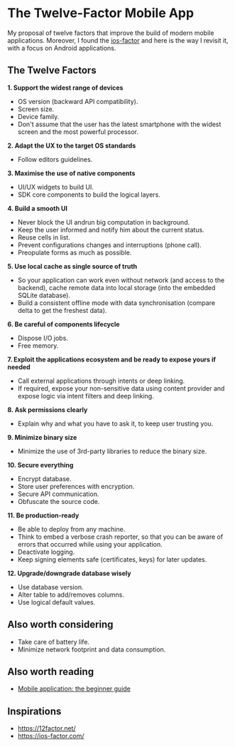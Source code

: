 # The Twelve-Factor Mobile App

My proposal of twelve factors that improve the build of modern mobile applications.
Moreover, I found the [ios-factor](https://ios-factor.com/) and here is the way I revisit it, with a focus on Android applications.

## The Twelve Factors

**1. Support the widest range of devices**

- OS version (backward API compatibility).
- Screen size.
- Device family.
- Don't assume that the user has the latest smartphone with the widest screen and the most powerful processor.

**2. Adapt the UX to the target OS standards**

- Follow editors guidelines.

**3. Maximise the use of native components**

- UI/UX widgets to build UI.
- SDK core components to build the logical layers.

**4. Build a smooth UI**

- Never block the UI andrun big computation in background.
- Keep the user informed and notify him about the current status.
- Reuse cells in list.
- Prevent configurations changes and interruptions (phone call).
- Preopulate forms as much as possible.

**5. Use local cache as single source of truth**

- So your application can work even without network (and access to the backend), cache remote data into local storage (into the embedded SQLite database).
- Build a consistent offline mode with data synchronisation (compare delta to get the freshest data).

**6. Be careful of components lifecycle** 

- Dispose I/O jobs.
- Free memory.

**7. Exploit the applications ecosystem and be ready to expose yours if needed**

- Call external applications through intents or deep linking.
- If required, expose your non-sensitive data using content provider and expose logic via intent filters and deep linking.

**8. Ask permissions clearly**

- Explain why and what you have to ask it, to keep user trusting you.

**9. Minimize binary size**

- Minimize the use of 3rd-party libraries to reduce the binary size.

**10. Secure everything**

- Encrypt database.
- Store user preferences with encryption.
- Secure API communication.
- Obfuscate the source code.

**11. Be production-ready**

- Be able to deploy from any machine.
- Think to embed a verbose crash reporter, so that you can be aware of errors that occurred while using your application.
- Deactivate logging.
- Keep signing elements safe (certificates, keys) for later updates.

**12. Upgrade/downgrade database wisely**

- Use database version.
- Alter table to add/removes columns.
- Use logical default values.

## Also worth considering

- Take care of battery life.
- Minimize network footprint and data consumption.

## Also worth reading

- [Mobile application: the beginner guide](https://github.com/RoRoche/talks/blob/master/mobile_application_beginner_guide/mobile_application_beginner_guide.md)

## Inspirations

- <https://12factor.net/>
- <https://ios-factor.com/>
